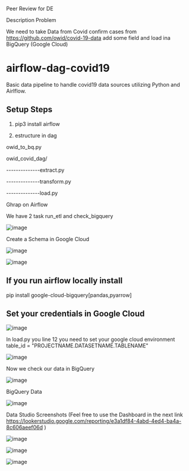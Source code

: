 Peer Review for DE

Description Problem

We need to take Data from Covid confirm cases from https://github.com/owid/covid-19-data
add some field and load ina BigQuery (Google Cloud)

# airflow-dag-covid19
Basic data pipeline to handle covid19 data sources utilizing Python and Airlflow.

## Setup Steps

1. pip3 install airflow

2. estructure in dag

owid_to_bq.py

owid_covid_dag/

--------------extract.py

--------------transform.py

--------------load.py

Ghrap on Airflow

We have 2 task run_etl and check_bigquery

![image](https://user-images.githubusercontent.com/31247855/215329871-2b46d5ee-bbc1-4642-8bdf-a767516985f6.png)

Create a Schema in Google Cloud

![image](https://user-images.githubusercontent.com/31247855/215330175-1fde5a42-2126-4c64-ac1c-b432067695cf.png)

![image](https://user-images.githubusercontent.com/31247855/215330109-1cd77003-750c-449f-a3af-fd86375ff086.png)

## If you run airflow locally install 

pip install google-cloud-bigquery[pandas,pyarrow]

## Set your credentials in Google Cloud 

![image](https://user-images.githubusercontent.com/31247855/215484617-63c55da4-ad4b-4cd0-a3e0-c7a4906fbabd.png)

In load.py you line 12 you need to set your google cloud environment   table_id = "PROJECTNAME.DATASETNAME.TABLENAME"

![image](https://user-images.githubusercontent.com/31247855/217837299-99500d81-0eca-4590-8a60-6330779fbed8.png)

Now we check our data in BigQuery

![image](https://user-images.githubusercontent.com/31247855/216761416-70363f3c-5e59-4315-83b8-1810cdf0164a.png)

BigQuery Data

![image](https://user-images.githubusercontent.com/31247855/217383402-ce7109e7-fb4f-47ce-86f5-645ba80b38c1.png)

Data Studio Screenshots (Feel free to use the Dashboard in the next link https://lookerstudio.google.com/reporting/e3a1df84-4abd-4ed4-ba4a-8c606aeef06d )

![image](https://user-images.githubusercontent.com/31247855/217383512-a1c8122c-da2f-429c-b0a6-22e4671e256a.png)

![image](https://user-images.githubusercontent.com/31247855/217383847-2d777532-9a6e-4ff4-bb26-70dadbff4146.png)

![image](https://user-images.githubusercontent.com/31247855/217383925-4bb3cf2b-ada5-4d0b-ae7d-adc0b130dd54.png)



